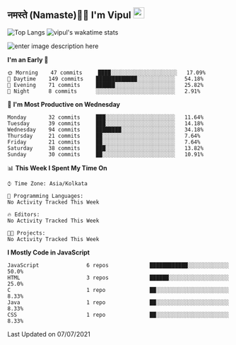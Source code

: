 ## नमस्ते (Namaste)🙏🏻 I'm Vipul <img src="https://media.giphy.com/media/hvRJCLFzcasrR4ia7z/giphy.gif" width="25px">

![Top Langs](https://github-readme-stats.vercel.app/api/top-langs/?username=vipul-jha&custom_title=I%20Mostly%20Use&layout=compact)
![vipul's wakatime stats](https://github-readme-stats.vercel.app/api/wakatime?username=vipuljha&custom_title=My%20Time%20as%20Developer&layout=compact)

![enter image description here](https://github-readme-stats.vercel.app/api?username=vipul-jha&show_icons=true&count_private=true&hide=issues&disable_animations=true&custom_title=MY%20GITHUB%20DATA&theme=radical&border_color=753778&border_radius=16)

<!--START_SECTION:waka-->
**I'm an Early 🐤** 

```text
🌞 Morning    47 commits     ████░░░░░░░░░░░░░░░░░░░░░   17.09% 
🌆 Daytime    149 commits    █████████████░░░░░░░░░░░░   54.18% 
🌃 Evening    71 commits     ██████░░░░░░░░░░░░░░░░░░░   25.82% 
🌙 Night      8 commits      ░░░░░░░░░░░░░░░░░░░░░░░░░   2.91%

```
📅 **I'm Most Productive on Wednesday** 

```text
Monday       32 commits     ███░░░░░░░░░░░░░░░░░░░░░░   11.64% 
Tuesday      39 commits     ███░░░░░░░░░░░░░░░░░░░░░░   14.18% 
Wednesday    94 commits     ████████░░░░░░░░░░░░░░░░░   34.18% 
Thursday     21 commits     ██░░░░░░░░░░░░░░░░░░░░░░░   7.64% 
Friday       21 commits     ██░░░░░░░░░░░░░░░░░░░░░░░   7.64% 
Saturday     38 commits     ███░░░░░░░░░░░░░░░░░░░░░░   13.82% 
Sunday       30 commits     ██░░░░░░░░░░░░░░░░░░░░░░░   10.91%

```


📊 **This Week I Spent My Time On** 

```text
⌚︎ Time Zone: Asia/Kolkata

💬 Programming Languages: 
No Activity Tracked This Week

🔥 Editors: 
No Activity Tracked This Week

🐱‍💻 Projects: 
No Activity Tracked This Week

```

**I Mostly Code in JavaScript** 

```text
JavaScript               6 repos             ████████████░░░░░░░░░░░░░   50.0% 
HTML                     3 repos             ██████░░░░░░░░░░░░░░░░░░░   25.0% 
C                        1 repo              ██░░░░░░░░░░░░░░░░░░░░░░░   8.33% 
Java                     1 repo              ██░░░░░░░░░░░░░░░░░░░░░░░   8.33% 
CSS                      1 repo              ██░░░░░░░░░░░░░░░░░░░░░░░   8.33%

```



 Last Updated on 07/07/2021
<!--END_SECTION:waka-->

